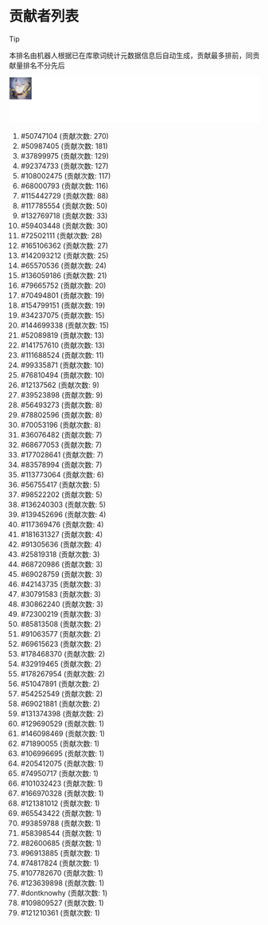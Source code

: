 # 贡献者列表

> [!TIP]
> 本排名由机器人根据已在库歌词统计元数据信息后自动生成，贡献最多排前，同贡献量排名不分先后

![贡献者头像画廊](./CONTRIBUTORS.svg)

1. #50747104 (贡献次数: 270)
2. #50987405 (贡献次数: 181)
3. #37899975 (贡献次数: 129)
4. #92374733 (贡献次数: 127)
5. #108002475 (贡献次数: 117)
6. #68000793 (贡献次数: 116)
7. #115442729 (贡献次数: 88)
8. #117785554 (贡献次数: 50)
9. #132769718 (贡献次数: 33)
10. #59403448 (贡献次数: 30)
11. #72502111 (贡献次数: 28)
12. #165106362 (贡献次数: 27)
13. #142093212 (贡献次数: 25)
14. #65570536 (贡献次数: 24)
15. #136059186 (贡献次数: 21)
16. #79665752 (贡献次数: 20)
17. #70494801 (贡献次数: 19)
18. #154799151 (贡献次数: 19)
19. #34237075 (贡献次数: 15)
20. #144699338 (贡献次数: 15)
21. #52089819 (贡献次数: 13)
22. #141757610 (贡献次数: 13)
23. #111688524 (贡献次数: 11)
24. #99335871 (贡献次数: 10)
25. #76810494 (贡献次数: 10)
26. #12137562 (贡献次数: 9)
27. #39523898 (贡献次数: 9)
28. #56493273 (贡献次数: 8)
29. #78802596 (贡献次数: 8)
30. #70053196 (贡献次数: 8)
31. #36076482 (贡献次数: 7)
32. #68677053 (贡献次数: 7)
33. #177028641 (贡献次数: 7)
34. #83578994 (贡献次数: 7)
35. #113773064 (贡献次数: 6)
36. #56755417 (贡献次数: 5)
37. #98522202 (贡献次数: 5)
38. #136240303 (贡献次数: 5)
39. #139452696 (贡献次数: 4)
40. #117369476 (贡献次数: 4)
41. #181631327 (贡献次数: 4)
42. #91305636 (贡献次数: 4)
43. #25819318 (贡献次数: 3)
44. #68720986 (贡献次数: 3)
45. #69028759 (贡献次数: 3)
46. #42143735 (贡献次数: 3)
47. #30791583 (贡献次数: 3)
48. #30862240 (贡献次数: 3)
49. #72300219 (贡献次数: 3)
50. #85813508 (贡献次数: 2)
51. #91063577 (贡献次数: 2)
52. #69615623 (贡献次数: 2)
53. #178468370 (贡献次数: 2)
54. #32919465 (贡献次数: 2)
55. #178267954 (贡献次数: 2)
56. #51047891 (贡献次数: 2)
57. #54252549 (贡献次数: 2)
58. #69021881 (贡献次数: 2)
59. #131374398 (贡献次数: 2)
60. #129690529 (贡献次数: 1)
61. #146098469 (贡献次数: 1)
62. #71890055 (贡献次数: 1)
63. #106996695 (贡献次数: 1)
64. #205412075 (贡献次数: 1)
65. #74950717 (贡献次数: 1)
66. #101032423 (贡献次数: 1)
67. #166970328 (贡献次数: 1)
68. #121381012 (贡献次数: 1)
69. #65543422 (贡献次数: 1)
70. #93859788 (贡献次数: 1)
71. #58398544 (贡献次数: 1)
72. #82600685 (贡献次数: 1)
73. #96913885 (贡献次数: 1)
74. #74817824 (贡献次数: 1)
75. #107782670 (贡献次数: 1)
76. #123639898 (贡献次数: 1)
77. #dontknowhy (贡献次数: 1)
78. #109809527 (贡献次数: 1)
79. #121210361 (贡献次数: 1)
